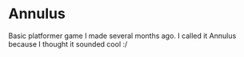# Annulus

Basic platformer game I made several months ago. I called it Annulus because I thought it sounded cool :/
